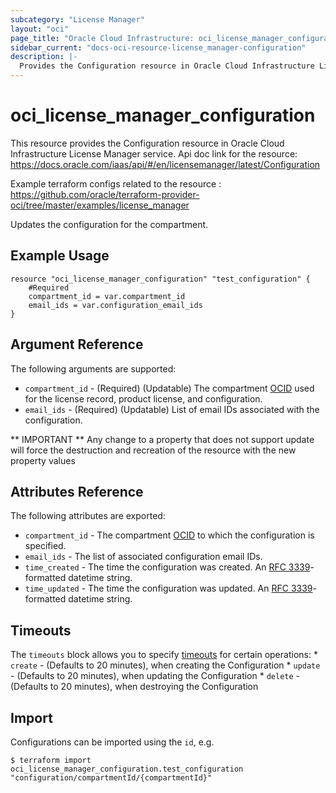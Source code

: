 ```yaml
---
subcategory: "License Manager"
layout: "oci"
page_title: "Oracle Cloud Infrastructure: oci_license_manager_configuration"
sidebar_current: "docs-oci-resource-license_manager-configuration"
description: |-
  Provides the Configuration resource in Oracle Cloud Infrastructure License Manager service
---
```


# oci_license_manager_configuration
This resource provides the Configuration resource in Oracle Cloud Infrastructure License Manager service.
Api doc link for the resource: https://docs.oracle.com/iaas/api/#/en/licensemanager/latest/Configuration

Example terraform configs related to the resource : https://github.com/oracle/terraform-provider-oci/tree/master/examples/license_manager

Updates the configuration for the compartment.

## Example Usage

```hcl
resource "oci_license_manager_configuration" "test_configuration" {
	#Required
	compartment_id = var.compartment_id
	email_ids = var.configuration_email_ids
}
```

## Argument Reference

The following arguments are supported:

* `compartment_id` - (Required) (Updatable) The compartment [OCID](https://docs.cloud.oracle.com/iaas/Content/General/Concepts/identifiers.htm) used for the license record, product license, and configuration. 
* `email_ids` - (Required) (Updatable) List of email IDs associated with the configuration.


** IMPORTANT **
Any change to a property that does not support update will force the destruction and recreation of the resource with the new property values

## Attributes Reference

The following attributes are exported:

* `compartment_id` - The compartment [OCID](https://docs.cloud.oracle.com/iaas/Content/General/Concepts/identifiers.htm) to which the configuration is specified. 
* `email_ids` - The list of associated configuration email IDs.
* `time_created` - The time the configuration was created. An [RFC 3339](https://tools.ietf.org/html/rfc3339)-formatted datetime string.
* `time_updated` - The time the configuration was updated. An [RFC 3339](https://tools.ietf.org/html/rfc3339)-formatted datetime string.

## Timeouts

The `timeouts` block allows you to specify [timeouts](https://registry.terraform.io/providers/oracle/oci/latest/docs/guides/changing_timeouts) for certain operations:
	* `create` - (Defaults to 20 minutes), when creating the Configuration
	* `update` - (Defaults to 20 minutes), when updating the Configuration
	* `delete` - (Defaults to 20 minutes), when destroying the Configuration


## Import

Configurations can be imported using the `id`, e.g.

```
$ terraform import oci_license_manager_configuration.test_configuration "configuration/compartmentId/{compartmentId}" 
```


